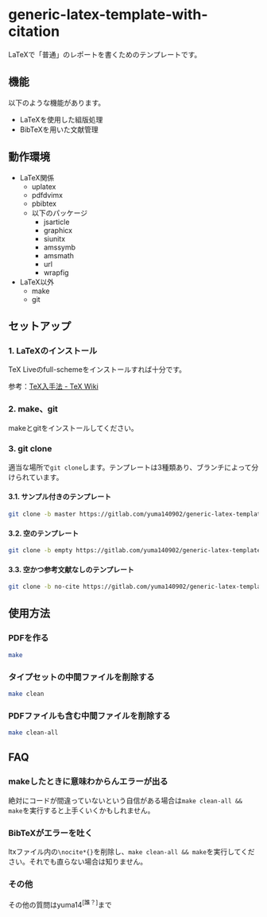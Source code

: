 # generic-latex-template-with-citation

LaTeXで「普通」のレポートを書くためのテンプレートです。

## 機能

以下のような機能があります。

- LaTeXを使用した組版処理
- BibTeXを用いた文献管理

## 動作環境

- LaTeX関係
  - uplatex
  - pdfdvimx
  - pbibtex
  - 以下のパッケージ
    - jsarticle
    - graphicx
    - siunitx
    - amssymb
    - amsmath
    - url
    - wrapfig
- LaTeX以外
  - make
  - git

## セットアップ

### 1. LaTeXのインストール

TeX Liveのfull-schemeをインストールすれば十分です。

参考：[TeX入手法 - TeX Wiki](https://texwiki.texjp.org/?TeX入手法)

### 2. make、git

makeとgitをインストールしてください。

### 3. git clone

適当な場所で`git clone`します。テンプレートは3種類あり、ブランチによって分けられています。

#### 3.1. サンプル付きのテンプレート

```sh
git clone -b master https://gitlab.com/yuma140902/generic-latex-template-with-citation.git report
```

#### 3.2. 空のテンプレート

```sh
git clone -b empty https://gitlab.com/yuma140902/generic-latex-template-with-citation.git report
```

#### 3.3. 空かつ参考文献なしのテンプレート

```sh
git clone -b no-cite https://gitlab.com/yuma140902/generic-latex-template-with-citation.git report
```

## 使用方法

### PDFを作る

```sh
make
```

### タイプセットの中間ファイルを削除する

```sh
make clean
```

### PDFファイルも含む中間ファイルを削除する

```sh
make clean-all
```

## FAQ

### makeしたときに意味わからんエラーが出る

絶対にコードが間違っていないという自信がある場合は`make clean-all && make`を実行すると上手くいくかもしれません。

### BibTeXがエラーを吐く

ltxファイル内の`\nocite*{}`を削除し、`make clean-all && make`を実行してください。それでも直らない場合は知りません。

### その他

その他の質問はyuma14<sup>[誰？]</sup>まで
